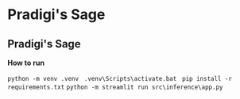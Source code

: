 # Pradigi's Sage

## Pradigi's Sage

**How to run**

`python -m venv .venv `
`.venv\Scripts\activate.bat ` 
`pip install -r requirements.txt`
`python -m streamlit run src\inference\app.py`
